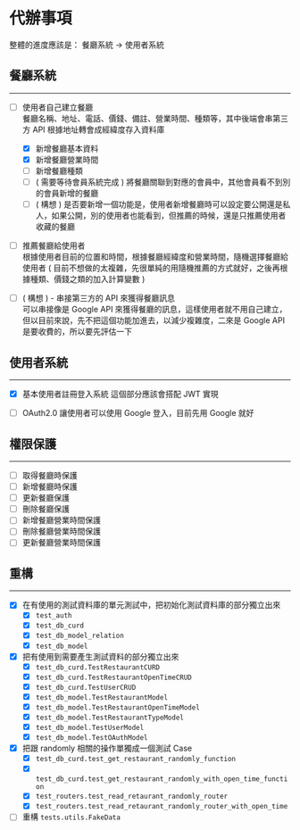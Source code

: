 # 代辦事項

整體的進度應該是：
餐廳系統 -> 使用者系統

## 餐廳系統
---
- [ ] 使用者自己建立餐廳  
  餐廳名稱、地址、電話、價錢、備註、營業時間、種類等，其中後端會串第三方 API 根據地址轉會成經緯度存入資料庫

    - [x] 新增餐廳基本資料
    - [x] 新增餐廳營業時間
    - [ ] 新增餐廳種類
    - [ ] ( 需要等待會員系統完成 ) 將餐廳關聯到對應的會員中，其他會員看不到別的會員新增的餐廳
    - [ ] ( 構想 ) 是否要新增一個功能是，使用者新增餐廳時可以設定要公開還是私人，如果公開，別的使用者也能看到，但推薦的時候，還是只推薦使用者收藏的餐廳
 - [ ] 推薦餐廳給使用者  
  根據使用者目前的位置和時間，根據餐廳經緯度和營業時間，隨機選擇餐廳給使用者 ( 目前不想做的太複雜，先很單純的用隨機推薦的方式就好，之後再根據種類、價錢之類的加入計算變數 )
  

 - [ ] ( 構想 ) - 串接第三方的 API 來獲得餐廳訊息  
  可以串接像是 Google API 來獲得餐廳的訊息，這樣使用者就不用自己建立，但以目前來說，先不把這個功能加進去，以減少複雜度，二來是 Google API 是要收費的，所以要先評估一下

## 使用者系統
---
- [x] 基本使用者註冊登入系統
  這個部分應該會搭配 JWT 實現

- [ ] OAuth2.0
  讓使用者可以使用 Google 登入，目前先用 Google 就好

## 權限保護
---
- [ ] 取得餐廳時保護
- [ ] 新增餐廳時保護
- [ ] 更新餐廳保護
- [ ] 刪除餐廳保護
- [ ] 新增餐廳營業時間保護
- [ ] 刪除餐廳營業時間保護
- [ ] 更新餐廳營業時間保護

## 重構
---
- [x] 在有使用的測試資料庫的單元測試中，把初始化測試資料庫的部分獨立出來
  - [x] `test_auth`
  - [x] `test_db_curd`
  - [x] `test_db_model_relation`
  - [x] `test_db_model`  
- [x] 把有使用到需要產生測試資料的部分獨立出來
  - [x] `test_db_curd.TestRestaurantCURD`
  - [x] `test_db_curd.TestRestaurantOpenTimeCRUD`
  - [x] `test_db_curd.TestUserCRUD`
  - [x] `test_db_model.TestRestaurantModel`
  - [x] `test_db_model.TestRestaurantOpenTimeModel`
  - [x] `test_db_model.TestRestaurantTypeModel`
  - [x] `test_db_model.TestUserModel`
  - [x] `test_db_model.TestOAuthModel`
- [x] 把跟 randomly 相關的操作單獨成一個測試 Case
  - [x] `test_db_curd.test_get_restaurant_randomly_function`
  - [x] `test_db_curd.test_get_restaurant_randomly_with_open_time_function`
  - [x] `test_routers.test_read_retaurant_randomly_router`
  - [x] `test_routers.test_read_retaurant_randomly_router_with_open_time`
- [ ] 重構 `tests.utils.FakeData`